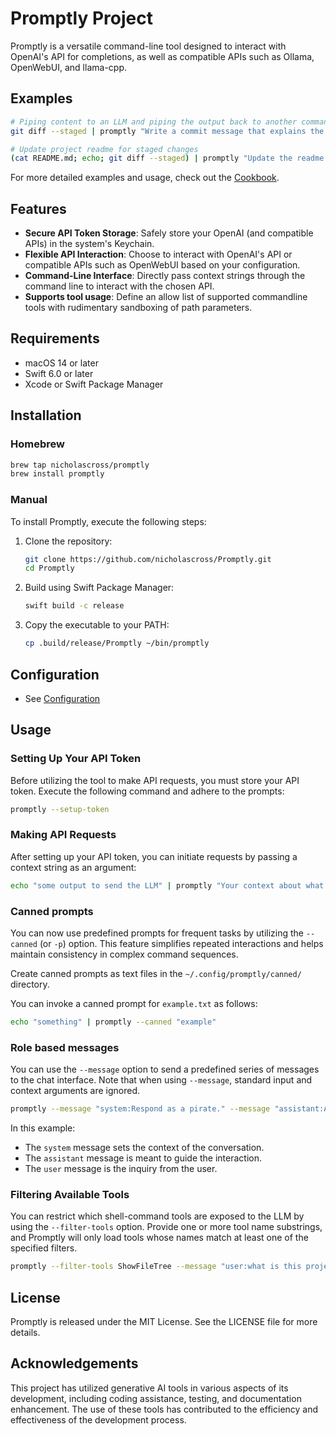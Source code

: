 # Promptly Project

Promptly is a versatile command-line tool designed to interact with OpenAI's API for completions, as well as compatible APIs such as Ollama, OpenWebUI, and llama-cpp.

## Examples

```bash
# Piping content to an LLM and piping the output back to another command
git diff --staged | promptly "Write a commit message that explains the changes in this diff" | pbcopy
```

```bash
# Update project readme for staged changes
(cat README.md; echo; git diff --staged) | promptly "Update the readme for the following changes. When making any modifications to examples, ensure they are relevant to real-world use cases." > README.md
```

For more detailed examples and usage, check out the [Cookbook](Docs/cookbook.md).

## Features

- **Secure API Token Storage**: Safely store your OpenAI (and compatible APIs) in the system's Keychain.
- **Flexible API Interaction**: Choose to interact with OpenAI's API or compatible APIs such as OpenWebUI based on your configuration.
- **Command-Line Interface**: Directly pass context strings through the command line to interact with the chosen API.
- **Supports tool usage**: Define an allow list of supported commandline tools with rudimentary sandboxing of path parameters.

## Requirements

- macOS 14 or later
- Swift 6.0 or later
- Xcode or Swift Package Manager

## Installation

### Homebrew

```bash
brew tap nicholascross/promptly
brew install promptly
```

### Manual

To install Promptly, execute the following steps:

1. Clone the repository:
   ```bash
   git clone https://github.com/nicholascross/Promptly.git
   cd Promptly
   ```

2. Build using Swift Package Manager:
   ```bash
   swift build -c release
   ```

3. Copy the executable to your PATH:
   ```bash
   cp .build/release/Promptly ~/bin/promptly
   ```

## Configuration

- See [Configuration](Docs/configuration.md)

## Usage

### Setting Up Your API Token

Before utilizing the tool to make API requests, you must store your API token. Execute the following command and adhere to the prompts:
```bash
promptly --setup-token
```

### Making API Requests

After setting up your API token, you can initiate requests by passing a context string as an argument:
```bash
echo "some output to send the LLM" | promptly "Your context about what to do with the input"
```

### Canned prompts

You can now use predefined prompts for frequent tasks by utilizing the `--canned` (or `-p`) option. This feature simplifies repeated interactions and helps maintain consistency in complex command sequences.

Create canned prompts as text files in the `~/.config/promptly/canned/` directory. 

You can invoke a canned prompt for `example.txt` as follows:

```bash
echo "something" | promptly --canned "example"
```

### Role based messages

You can use the `--message` option to send a predefined series of messages to the chat interface. Note that when using `--message`, standard input and context arguments are ignored.

```bash
promptly --message "system:Respond as a pirate." --message "assistant:Ahoy" --message "user:Can you tell me a story?"
```

In this example:
- The `system` message sets the context of the conversation.
- The `assistant` message is meant to guide the interaction.
- The `user` message is the inquiry from the user.

### Filtering Available Tools

You can restrict which shell-command tools are exposed to the LLM by using the `--filter-tools` option. Provide one or more tool name substrings, and Promptly will only load tools whose names match at least one of the specified filters.

```bash
promptly --filter-tools ShowFileTree --message "user:what is this project"
```

## License

Promptly is released under the MIT License. See the LICENSE file for more details.

## Acknowledgements

This project has utilized generative AI tools in various aspects of its development, including coding assistance, testing, and documentation enhancement. The use of these tools has contributed to the efficiency and effectiveness of the development process.
